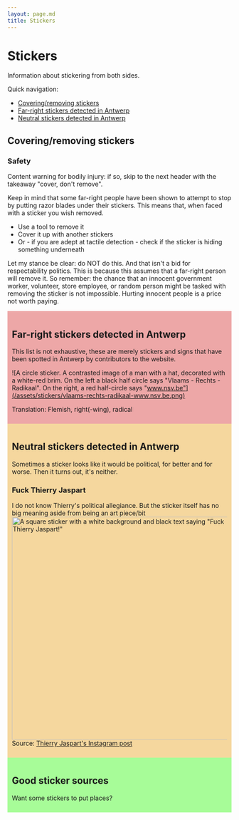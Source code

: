 ```yaml
---
layout: page.md
title: Stickers
---
```


<style>
    article {
        padding: 10px;
    }
    #support {
        background-color: #A7FC98;
    }
    #neutral {
        background-color: #F5D79E;
    }
    #cover {
        background-color: #EDA7A7;
    }
    #positive {

    }
    img {
        width: 500px;
        max-width: 100%;
    }
</style>

# Stickers 
Information about stickering from both sides.

Quick navigation:
- [Covering/removing stickers](#coveringremoving-stickers)
- [Far-right stickers detected in Antwerp](#far-right-stickers-detected-in-antwerp)
- [Neutral stickers detected in Antwerp](#neutral-stickers-detected-in-antwerp)

## Covering/removing stickers
### Safety
Content warning for bodily injury: if so, skip to the next header with the takeaway "cover, don't remove".

Keep in mind that some far-right people have been shown to attempt to stop by putting razor blades under their stickers.
This means that, when faced with a sticker you wish removed.

- Use a tool to remove it 
- Cover it up with another stickers
- Or - if you are adept at tactile detection - check if the sticker is hiding something underneath 
        

Let my stance be clear: do NOT do this. And that isn't a bid for respectability politics.
This is because this assumes that a far-right person will remove it.
So remember: the chance that an innocent government worker, volunteer, store employee,
or random person might be tasked with removing the sticker is not impossible.
Hurting innocent people is a price not worth paying.


<article id="cover">

## Far-right stickers detected in Antwerp

This list is not exhaustive, 
these are merely stickers and signs that have been spotted in Antwerp by contributors to the website.
        
![A circle sticker. A contrasted image of a man with a hat, decorated with a white-red brim. On the left a black half circle says "Vlaams - Rechts - Radikaal". On the right, a red half-circle says "www.nsv.be"](/assets/stickers/vlaams-rechts-radikaal-www.nsv.be.png)

Translation: Flemish, right(-wing), radical

</article>

<article id="neutral">

## Neutral stickers detected in Antwerp
Sometimes a sticker looks like it would be political, for better and for worse. Then it turns out, it's neither.



### Fuck Thierry Jaspart
I do not know Thierry's political allegiance. But the sticker itself has no big meaning aside from being an art piece/bit
![A square sticker with a white background and black text saying "Fuck Thierry Jaspart!"](/assets/stickers/fuck-thierry-jaspart!.png)
Source: [Thierry Jaspart's Instagram post](https://www.instagram.com/p/CgSLSN_jn6U/)


</article>

<article id="support">

## Good sticker sources
Want some stickers to put places?


</article>

